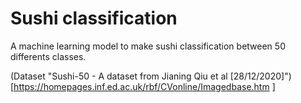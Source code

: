 # Sushi classification

A machine learning model to make sushi classification between 50 differents classes.

(Dataset "Sushi-50 - A dataset from Jianing Qiu et al [28/12/2020]")[https://homepages.inf.ed.ac.uk/rbf/CVonline/Imagedbase.htm
]


